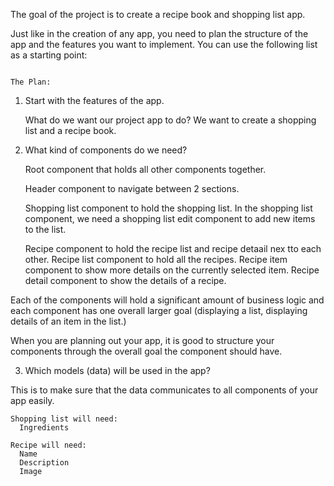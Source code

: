 The goal of the project is to create a recipe book and shopping list app.

Just like in the creation of any app, you need to plan the structure of the app and the features you want to implement. You can use the following list as a starting point:

                                                                            The Plan:
 
1. Start with the features of the app.

    What do we want our project app to do?      We want to create a shopping list and a recipe book.

2. What kind of components do we need?

    Root component that holds all other components together.
    
    Header component to navigate between 2 sections.
      
      Shopping list component to hold the shopping list.
        In the shopping list component, we need a shopping list edit component to add new items to the list.
      
      Recipe component to hold the recipe list and recipe detaail nex tto each other.
        Recipe list component to hold all the recipes.
          Recipe item component to show more details on the currently selected item.
        Recipe detail component to show the details of a recipe.

Each of the components will hold a significant amount of business logic and each component has one overall larger goal (displaying a list, displaying details of an item in the list.)

When you are planning out your app, it is good to structure your components through the overall goal the component should have.

3. Which models (data) will be used in the app?

This is to make sure that the data communicates to all components of your app easily.

    Shopping list will need:
      Ingredients

    Recipe will need:
      Name
      Description
      Image
